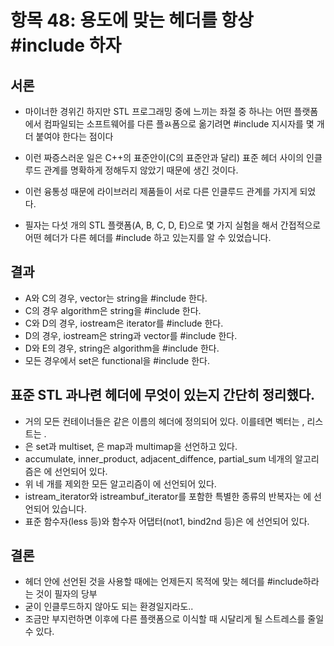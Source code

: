 # 항목 48: 용도에 맞는 헤더를 항상 #include 하자

## 서론

* 마이너한 경위긴 하지만 STL 프로그래밍 중에 느끼는 좌절 중 하나는 어떤 플랫폼에서 컴파일되는 소프트웨어를 다른 플ㄽ폼으로 옮기려면 #include 지시자를 몇 개 더 붙여야 한다는 점이다
* 이런 짜증스러운 일은 C++의 표준안이(C의 표준안과 달리) 표준 헤더 사이의 인클루드 관계를 명확하게 정해두지 않았기 때문에 생긴 것이다.
* 이런 융통성 때문에 라이브러리 제품들이 서로 다른 인클루드 관계를 가지게 되었다.


* 필자는 다섯 개의 STL 플랫폼(A, B, C, D, E)으로 몇 가지 실험을 해서 간접적으로 어떤 헤더가 다른 헤더를 #include 하고 있는지를 알 수 있었습니다.

## 결과

* A와 C의 경우, vector는 string을 #include 한다.
* C의 경우 algorithm은 string을 #include 한다.
* C와 D의 경우, iostream은 iterator를 #include 한다.
* D의 경우, iostream은 string과 vector를 #include 한다.
* D와 E의 경우, string은 algorithm을 #include 한다.
* 모든 경우에서 set은 functional을 #include 한다.

## 표준 STL 과나련 헤더에 무엇이 있는지 간단히 정리했다.
* 거의 모든 컨테이너들은 같은 이름의 헤더에 정의되어 있다. 이를테면 벡터는 <vector>, 리스트는 <list>.
* <set>은 set과 multiset, <map>은 map과 multimap을 선언하고 있다.
* accumulate, inner_product, adjacent_diffence, partial_sum 네개의 알고리즘은 <numeric>에 선언되어 있다.
* 위 네 개를 제외한 모든 알고리즘이 <algorithm>에 선언되어 있다.
* istream_iterator와 istreambuf_iterator를 포함한 특별한 종류의 반복자는 <iterator>에 선언되어 있습니다.
* 표준 함수자(less<T> 등)와 함수자 어댑터(not1, bind2nd 등)은 <functional>에 선언되어 있다.

## 결론
* 헤더 안에 선언된 것을 사용할 때에는 언제든지 목적에 맞는 헤더를 #include하라는 것이 필자의 당부
* 굳이 인클루드하지 않아도 되는 환경일지라도..
* 조금만 부지런하면 이후에 다른 플랫폼으로 이식할 때 시달리게 될 스트레스를 줄일 수 있다.